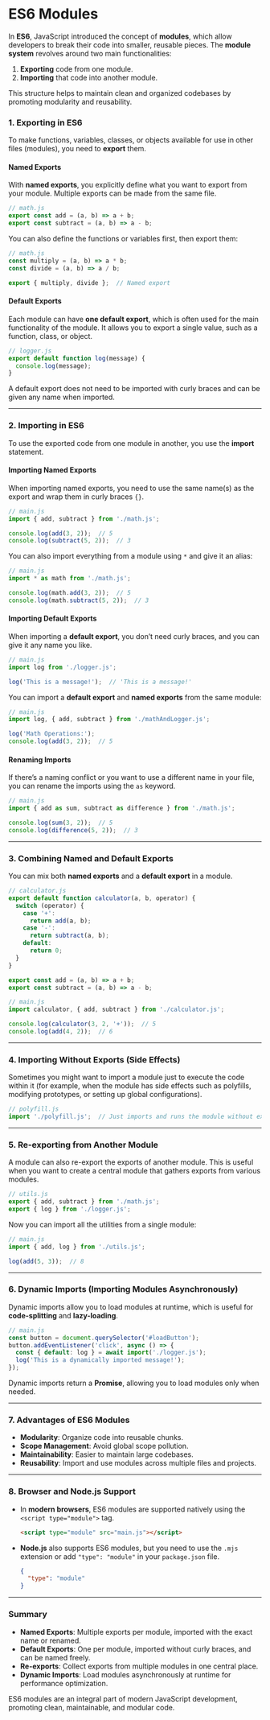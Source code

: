 # ES6 Modules

In **ES6**, JavaScript introduced the concept of **modules**, which allow developers to break their code into smaller, reusable pieces. The **module system** revolves around two main functionalities:

1. **Exporting** code from one module.
2. **Importing** that code into another module.

This structure helps to maintain clean and organized codebases by promoting modularity and reusability.

### **1. Exporting in ES6**

To make functions, variables, classes, or objects available for use in other files (modules), you need to **export** them.

#### **Named Exports**

With **named exports**, you explicitly define what you want to export from your module. Multiple exports can be made from the same file.

```js
// math.js
export const add = (a, b) => a + b;
export const subtract = (a, b) => a - b;
```

You can also define the functions or variables first, then export them:

```js
// math.js
const multiply = (a, b) => a * b;
const divide = (a, b) => a / b;

export { multiply, divide };  // Named export
```

#### **Default Exports**

Each module can have **one default export**, which is often used for the main functionality of the module. It allows you to export a single value, such as a function, class, or object.

```js
// logger.js
export default function log(message) {
  console.log(message);
}
```

A default export does not need to be imported with curly braces and can be given any name when imported.

---

### **2. Importing in ES6**

To use the exported code from one module in another, you use the **import** statement.

#### **Importing Named Exports**

When importing named exports, you need to use the same name(s) as the export and wrap them in curly braces `{}`.

```js
// main.js
import { add, subtract } from './math.js';

console.log(add(3, 2));  // 5
console.log(subtract(5, 2));  // 3
```

You can also import everything from a module using `*` and give it an alias:

```js
// main.js
import * as math from './math.js';

console.log(math.add(3, 2));  // 5
console.log(math.subtract(5, 2));  // 3
```

#### **Importing Default Exports**

When importing a **default export**, you don’t need curly braces, and you can give it any name you like.

```js
// main.js
import log from './logger.js';

log('This is a message!');  // 'This is a message!'
```

You can import a **default export** and **named exports** from the same module:

```js
// main.js
import log, { add, subtract } from './mathAndLogger.js';

log('Math Operations:');
console.log(add(3, 2));  // 5
```

#### **Renaming Imports**

If there’s a naming conflict or you want to use a different name in your file, you can rename the imports using the `as` keyword.

```js
// main.js
import { add as sum, subtract as difference } from './math.js';

console.log(sum(3, 2));  // 5
console.log(difference(5, 2));  // 3
```

---

### **3. Combining Named and Default Exports**

You can mix both **named exports** and a **default export** in a module.

```js
// calculator.js
export default function calculator(a, b, operator) {
  switch (operator) {
    case '+':
      return add(a, b);
    case '-':
      return subtract(a, b);
    default:
      return 0;
  }
}

export const add = (a, b) => a + b;
export const subtract = (a, b) => a - b;
```

```js
// main.js
import calculator, { add, subtract } from './calculator.js';

console.log(calculator(3, 2, '+'));  // 5
console.log(add(4, 2));  // 6
```

---

### **4. Importing Without Exports (Side Effects)**

Sometimes you might want to import a module just to execute the code within it (for example, when the module has side effects such as polyfills, modifying prototypes, or setting up global configurations).

```js
// polyfill.js
import './polyfill.js';  // Just imports and runs the module without exporting anything
```

---

### **5. Re-exporting from Another Module**

A module can also re-export the exports of another module. This is useful when you want to create a central module that gathers exports from various modules.

```js
// utils.js
export { add, subtract } from './math.js';
export { log } from './logger.js';
```

Now you can import all the utilities from a single module:

```js
// main.js
import { add, log } from './utils.js';

log(add(5, 3));  // 8
```

---

### **6. Dynamic Imports (Importing Modules Asynchronously)**

Dynamic imports allow you to load modules at runtime, which is useful for **code-splitting** and **lazy-loading**.

```js
// main.js
const button = document.querySelector('#loadButton');
button.addEventListener('click', async () => {
  const { default: log } = await import('./logger.js');
  log('This is a dynamically imported message!');
});
```

Dynamic imports return a **Promise**, allowing you to load modules only when needed.

---

### **7. Advantages of ES6 Modules**

- **Modularity**: Organize code into reusable chunks.
- **Scope Management**: Avoid global scope pollution.
- **Maintainability**: Easier to maintain large codebases.
- **Reusability**: Import and use modules across multiple files and projects.

---

### **8. Browser and Node.js Support**

- In **modern browsers**, ES6 modules are supported natively using the `<script type="module">` tag.
  
  ```html
  <script type="module" src="main.js"></script>
  ```

- **Node.js** also supports ES6 modules, but you need to use the `.mjs` extension or add `"type": "module"` in your `package.json` file.

  ```json
  {
    "type": "module"
  }
  ```

---

### **Summary**

- **Named Exports**: Multiple exports per module, imported with the exact name or renamed.
- **Default Exports**: One per module, imported without curly braces, and can be named freely.
- **Re-exports**: Collect exports from multiple modules in one central place.
- **Dynamic Imports**: Load modules asynchronously at runtime for performance optimization.

ES6 modules are an integral part of modern JavaScript development, promoting clean, maintainable, and modular code.